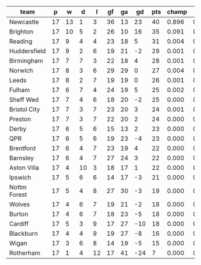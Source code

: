 |     team     | p  | w  | d  | l  | gf | ga | gd  | pts | champ | top2  | top3  | top4  |  5-7  | bot4  | bot3  | bot2  |
|--------------|----|----|----|----|----|----|-----|-----|-------|-------|-------|-------|-------|-------|-------|-------|
| Newcastle    | 17 | 13 |  1 |  3 | 36 | 13 |  23 |  40 | 0.896 | 0.986 | 0.997 | 0.999 | 0.001 | 0.000 | 0.000 | 0.000|
| Brighton     | 17 | 10 |  5 |  2 | 26 | 10 |  16 |  35 | 0.091 | 0.689 | 0.848 | 0.916 | 0.067 | 0.000 | 0.000 | 0.000|
| Reading      | 17 |  9 |  4 |  4 | 23 | 18 |   5 |  31 | 0.004 | 0.088 | 0.273 | 0.423 | 0.280 | 0.001 | 0.000 | 0.000|
| Huddersfield | 17 |  9 |  2 |  6 | 19 | 21 |  -2 |  29 | 0.001 | 0.021 | 0.086 | 0.159 | 0.239 | 0.011 | 0.005 | 0.001|
| Birmingham   | 17 |  7 |  7 |  3 | 22 | 18 |   4 |  28 | 0.001 | 0.025 | 0.087 | 0.172 | 0.257 | 0.008 | 0.003 | 0.001|
| Norwich      | 17 |  8 |  3 |  6 | 29 | 29 |   0 |  27 | 0.004 | 0.074 | 0.237 | 0.369 | 0.285 | 0.002 | 0.000 | 0.000|
| Leeds        | 17 |  8 |  2 |  7 | 19 | 19 |   0 |  26 | 0.001 | 0.012 | 0.047 | 0.096 | 0.181 | 0.022 | 0.009 | 0.003|
| Fulham       | 17 |  6 |  7 |  4 | 24 | 19 |   5 |  25 | 0.002 | 0.047 | 0.147 | 0.268 | 0.303 | 0.005 | 0.003 | 0.001|
| Sheff Wed    | 17 |  7 |  4 |  6 | 18 | 20 |  -2 |  25 | 0.000 | 0.005 | 0.025 | 0.056 | 0.138 | 0.047 | 0.022 | 0.007|
| Bristol City | 17 |  7 |  3 |  7 | 23 | 20 |   3 |  24 | 0.001 | 0.017 | 0.072 | 0.135 | 0.228 | 0.013 | 0.007 | 0.002|
| Preston      | 17 |  7 |  3 |  7 | 22 | 20 |   2 |  24 | 0.000 | 0.011 | 0.052 | 0.112 | 0.212 | 0.020 | 0.009 | 0.003|
| Derby        | 17 |  6 |  5 |  6 | 15 | 13 |   2 |  23 | 0.000 | 0.004 | 0.023 | 0.052 | 0.142 | 0.043 | 0.022 | 0.007|
| QPR          | 17 |  6 |  5 |  6 | 19 | 23 |  -4 |  23 | 0.000 | 0.003 | 0.015 | 0.035 | 0.108 | 0.066 | 0.032 | 0.011|
| Brentford    | 17 |  6 |  4 |  7 | 23 | 19 |   4 |  22 | 0.000 | 0.002 | 0.018 | 0.038 | 0.110 | 0.062 | 0.031 | 0.010|
| Barnsley     | 17 |  6 |  4 |  7 | 27 | 24 |   3 |  22 | 0.000 | 0.011 | 0.045 | 0.096 | 0.194 | 0.026 | 0.012 | 0.004|
| Aston Villa  | 17 |  4 | 10 |  3 | 18 | 17 |   1 |  22 | 0.000 | 0.003 | 0.020 | 0.051 | 0.130 | 0.051 | 0.025 | 0.008|
| Ipswich      | 17 |  5 |  6 |  6 | 14 | 17 |  -3 |  21 | 0.000 | 0.000 | 0.003 | 0.009 | 0.034 | 0.190 | 0.111 | 0.048|
| Nottm Forest | 17 |  5 |  4 |  8 | 27 | 30 |  -3 |  19 | 0.000 | 0.000 | 0.003 | 0.006 | 0.031 | 0.232 | 0.139 | 0.064|
| Wolves       | 17 |  4 |  6 |  7 | 19 | 21 |  -2 |  18 | 0.000 | 0.000 | 0.001 | 0.004 | 0.022 | 0.274 | 0.171 | 0.076|
| Burton       | 17 |  4 |  6 |  7 | 18 | 23 |  -5 |  18 | 0.000 | 0.000 | 0.001 | 0.004 | 0.020 | 0.288 | 0.188 | 0.088|
| Cardiff      | 17 |  5 |  3 |  9 | 17 | 27 | -10 |  18 | 0.000 | 0.000 | 0.000 | 0.002 | 0.011 | 0.433 | 0.297 | 0.150|
| Blackburn    | 17 |  4 |  4 |  9 | 19 | 27 |  -8 |  16 | 0.000 | 0.000 | 0.000 | 0.000 | 0.003 | 0.587 | 0.442 | 0.256|
| Wigan        | 17 |  3 |  6 |  8 | 14 | 19 |  -5 |  15 | 0.000 | 0.000 | 0.000 | 0.001 | 0.003 | 0.633 | 0.499 | 0.314|
| Rotherham    | 17 |  1 |  4 | 12 | 17 | 41 | -24 |   7 | 0.000 | 0.000 | 0.000 | 0.000 | 0.000 | 0.988 | 0.976 | 0.949|
